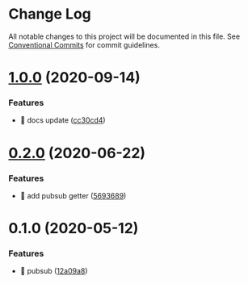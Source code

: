 # Change Log

All notable changes to this project will be documented in this file.
See [Conventional Commits](https://conventionalcommits.org) for commit guidelines.

# [1.0.0](https://github.com/keen/keen/compare/@keen.io/pubsub@0.2.0...@keen.io/pubsub@1.0.0) (2020-09-14)


### Features

* 🎸 docs update ([cc30cd4](https://github.com/keen/keen/commit/cc30cd4f87c8721bed166afb7a77b56b113de3d6))





# [0.2.0](https://github.com/keen/keen/compare/@keen.io/pubsub@0.1.0...@keen.io/pubsub@0.2.0) (2020-06-22)


### Features

* 🎸 add pubsub getter ([5693689](https://github.com/keen/keen/commit/5693689674df9573237721bdc24ece28edf5d328))





# 0.1.0 (2020-05-12)


### Features

* 🎸 pubsub ([12a09a8](https://github.com/keen/keen/commit/12a09a824575fc76fdf35a736b3b616792016fbd))
